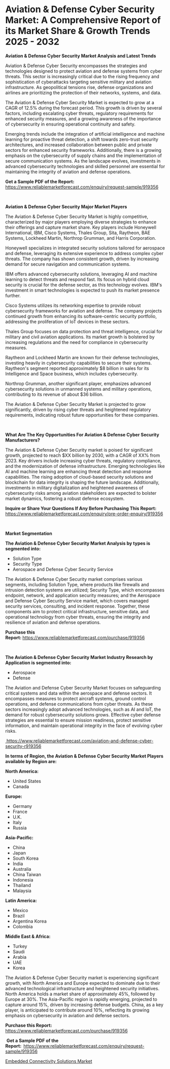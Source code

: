 <p><h1>Aviation & Defense Cyber Security Market: A Comprehensive Report of its Market Share & Growth Trends 2025 - 2032</h1></p><p><strong>Aviation & Defense Cyber Security Market Analysis and Latest Trends</strong></p>
<p><p>Aviation & Defense Cyber Security encompasses the strategies and technologies designed to protect aviation and defense systems from cyber threats. This sector is increasingly critical due to the rising frequency and sophistication of cyberattacks targeting sensitive military and aviation infrastructure. As geopolitical tensions rise, defense organizations and airlines are prioritizing the protection of their networks, systems, and data.</p><p>The Aviation & Defense Cyber Security Market is expected to grow at a CAGR of 12.5% during the forecast period. This growth is driven by several factors, including escalating cyber threats, regulatory requirements for enhanced security measures, and a growing awareness of the importance of cybersecurity in ensuring operational continuity and safety. </p><p>Emerging trends include the integration of artificial intelligence and machine learning for proactive threat detection, a shift towards zero-trust security architectures, and increased collaboration between public and private sectors for enhanced security frameworks. Additionally, there is a growing emphasis on the cybersecurity of supply chains and the implementation of secure communication systems. As the landscape evolves, investments in advanced cybersecurity technologies and skilled personnel are essential for maintaining the integrity of aviation and defense operations.</p></p>
<p><strong>Get a Sample PDF of the Report:&nbsp;</strong> <a href="https://www.reliablemarketforecast.com/enquiry/request-sample/919356?utm_campaign=3097&utm_medium=2&utm_source=Github&utm_content=ia&utm_term=07032025&utm_id=aviation-defense-cyber-security">https://www.reliablemarketforecast.com/enquiry/request-sample/919356</a></p>
<p>&nbsp;</p>
<p><strong>Aviation & Defense Cyber Security Major Market Players</strong></p>
<p><p>The Aviation & Defense Cyber Security Market is highly competitive, characterized by major players employing diverse strategies to enhance their offerings and capture market share. Key players include Honeywell International, IBM, Cisco Systems, Thales Group, Sita, Raytheon, BAE Systems, Lockheed Martin, Northrop Grumman, and Harris Corporation.</p><p>Honeywell specializes in integrated security solutions tailored for aerospace and defense, leveraging its extensive experience to address complex cyber threats. The company has shown consistent growth, driven by increasing demand for secure navigation and communication systems.</p><p>IBM offers advanced cybersecurity solutions, leveraging AI and machine learning to detect threats and respond fast. Its focus on hybrid cloud security is crucial for the defense sector, as this technology evolves. IBM's investment in smart technologies is expected to push its market presence further.</p><p>Cisco Systems utilizes its networking expertise to provide robust cybersecurity frameworks for aviation and defense. The company projects continued growth from enhancing its software-centric security portfolio, addressing the proliferation of IoT devices in these sectors.</p><p>Thales Group focuses on data protection and threat intelligence, crucial for military and civil aviation applications. Its market growth is bolstered by increasing regulations and the need for compliance in cybersecurity measures.</p><p>Raytheon and Lockheed Martin are known for their defense technologies, investing heavily in cybersecurity capabilities to secure their systems. Raytheon's segment reported approximately $8 billion in sales for its Intelligence and Space business, which includes cybersecurity.</p><p>Northrop Grumman, another significant player, emphasizes advanced cybersecurity solutions in unmanned systems and military operations, contributing to its revenue of about $36 billion.</p><p>The Aviation & Defense Cyber Security Market is projected to grow significantly, driven by rising cyber threats and heightened regulatory requirements, indicating robust future opportunities for these companies.</p></p>
<p>&nbsp;</p>
<p><strong>What Are The Key Opportunities For Aviation & Defense Cyber Security Manufacturers?</strong></p>
<p><p>The Aviation & Defense Cyber Security market is poised for significant growth, projected to reach $XX billion by 2030, with a CAGR of XX% from 2023. Key drivers include increasing cyber threats, regulatory compliance, and the modernization of defense infrastructure. Emerging technologies like AI and machine learning are enhancing threat detection and response capabilities. The rising adoption of cloud-based security solutions and blockchain for data integrity is shaping the future landscape. Additionally, investments in military digitalization and heightened awareness of cybersecurity risks among aviation stakeholders are expected to bolster market dynamics, fostering a robust defense ecosystem.</p></p>
<p><strong>Inquire or Share Your Questions If Any Before Purchasing This Report:</strong> <a href="https://www.reliablemarketforecast.com/enquiry/pre-order-enquiry/919356?utm_campaign=3097&utm_medium=2&utm_source=Github&utm_content=ia&utm_term=07032025&utm_id=aviation-defense-cyber-security">https://www.reliablemarketforecast.com/enquiry/pre-order-enquiry/919356</a></p>
<p>&nbsp;</p>
<p><strong>Market Segmentation</strong></p>
<p><strong>The Aviation & Defense Cyber Security Market Analysis by types is segmented into:</strong></p>
<p><ul><li>Solution Type</li><li>Security Type</li><li>Aerospace and Defense Cyber Security Service</li></ul></p>
<p><p>The Aviation & Defense Cyber Security market comprises various segments, including Solution Type, where products like firewalls and intrusion detection systems are utilized; Security Type, which encompasses endpoint, network, and application security measures; and the Aerospace and Defense Cyber Security Service market, which covers managed security services, consulting, and incident response. Together, these components aim to protect critical infrastructure, sensitive data, and operational technology from cyber threats, ensuring the integrity and resilience of aviation and defense operations.</p></p>
<p><strong>Purchase this Report:&nbsp;</strong><a href="https://www.reliablemarketforecast.com/purchase/919356?utm_campaign=3097&utm_medium=2&utm_source=Github&utm_content=ia&utm_term=07032025&utm_id=aviation-defense-cyber-security">https://www.reliablemarketforecast.com/purchase/919356</a></p>
<p>&nbsp;</p>
<p><strong>The Aviation & Defense Cyber Security Market Industry Research by Application is segmented into:</strong></p>
<p><ul><li>Aerospace</li><li>Defense</li></ul></p>
<p><p>The Aviation and Defense Cyber Security Market focuses on safeguarding critical systems and data within the aerospace and defense sectors. It encompasses measures to protect aircraft systems, ground control operations, and defense communications from cyber threats. As these sectors increasingly adopt advanced technologies, such as AI and IoT, the demand for robust cybersecurity solutions grows. Effective cyber defense strategies are essential to ensure mission readiness, protect sensitive information, and maintain operational integrity in the face of evolving cyber risks.</p></p>
<p><a href="https://www.reliablemarketforecast.com/aviation-and-defense-cyber-security-r919356?utm_campaign=3097&utm_medium=2&utm_source=Github&utm_content=ia&utm_term=07032025&utm_id=aviation-defense-cyber-security">&nbsp;https://www.reliablemarketforecast.com/aviation-and-defense-cyber-security-r919356</a></p>
<p><strong>In terms of Region, the Aviation & Defense Cyber Security Market Players available by Region are:</strong></p>
<p>
    <p> <strong> North America: </strong>
        <ul>
            <li>United States</li>
            <li>Canada</li>
        </ul>
        </p> 
    <p> <strong> Europe: </strong>
        <ul>
            <li>Germany</li>
            <li>France</li>
            <li>U.K.</li>
            <li>Italy</li>
            <li>Russia</li>
        </ul>
        </p> 
    <p> <strong> Asia-Pacific: </strong>
        <ul>
            <li>China</li>
            <li>Japan</li>
            <li>South Korea</li>
            <li>India</li>
            <li>Australia</li>
            <li>China Taiwan</li>
            <li>Indonesia</li>
            <li>Thailand</li>
            <li>Malaysia</li>
        </ul>
        </p> 
    <p> <strong> Latin America: </strong>
        <ul>
            <li>Mexico</li>
            <li>Brazil</li>
            <li>Argentina Korea</li>
            <li>Colombia</li>
        </ul>
        </p> 
    <p> <strong> Middle East & Africa: </strong>
        <ul>
            <li>Turkey</li>
            <li>Saudi</li>
            <li>Arabia</li>
            <li>UAE</li>
            <li>Korea</li>
        </ul>
    </p>
    </p>
<p><p>The Aviation & Defense Cyber Security market is experiencing significant growth, with North America and Europe expected to dominate due to their advanced technological infrastructure and heightened security initiatives. North America holds a market share of approximately 45%, followed by Europe at 30%. The Asia-Pacific region is rapidly emerging, projected to capture around 15%, driven by increasing defense budgets. China, as a key player, is anticipated to contribute around 10%, reflecting its growing emphasis on cybersecurity in aviation and defense sectors.</p></p>
<p><strong>Purchase this Report: </strong><a href="https://www.reliablemarketforecast.com/purchase/919356?utm_campaign=3097&utm_medium=2&utm_source=Github&utm_content=ia&utm_term=07032025&utm_id=aviation-defense-cyber-security">https://www.reliablemarketforecast.com/purchase/919356</a></p>
<p>&nbsp;<strong>Get a Sample PDF of the Report:&nbsp;&nbsp;</strong><a href="https://www.reliablemarketforecast.com/enquiry/request-sample/919356?utm_campaign=3097&utm_medium=2&utm_source=Github&utm_content=ia&utm_term=07032025&utm_id=aviation-defense-cyber-security">https://www.reliablemarketforecast.com/enquiry/request-sample/919356</a></p>
<p><strong></strong></p>
<p><p><a href="https://github.com/deyniphytic/Market-Research-Report-List-1/blob/main/embedded-connectivity-solutions-market.md?utm_campaign=3097&utm_medium=2&utm_source=Github&utm_content=ia&utm_term=07032025&utm_id=aviation-defense-cyber-security">Embedded Connectivity Solutions Market</a></p></p>